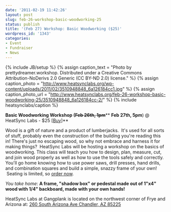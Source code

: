 ```yaml
---
date: '2011-02-19 11:42:26'
layout: post
slug: feb-26-workshop-basic-woodworking-25
status: publish
title: '(Feb 27) Workshop: Basic Woodworking ($25)'
wordpress_id: '1343'
categories:
- Event
- Fundraiser
- News
---
```


{% include JB/setup %}
{% assign caption_text = "Photo by prettydreamer.workshop. Distributed under a Creative Commons Attribution-NoDerivs 2.0 Generic (CC BY-ND 2.0) license." %}
{% assign caption_photo = "http://www.heatsynclabs.org/wp-content/uploads/2011/02/3510948848_6a126184cc1.jpg" %}
{% assign caption_photo_url = "http://www.heatsynclabs.org/feb-26-workshop-basic-woodworking-25/3510948848_6a126184cc-2/" %}
{% include heatsynclabs/caption %}


**Basic Woodworking Workshop (<del>Feb 26th, 1pm</del>**** ****Feb 27th, 5pm****) @ HeatSync Labs - $25 [[Buy](http://www.heatsynclabs.org/store/classes)]**


Wood is a gift of nature and a product of lumberjacks.  It's used for all sorts of stuff, probably even the construction of the building you're reading this in! There's just no escaping wood, so why not embrace and harness it for making things?  HeatSync Labs will be hosting a workshop on the basics of woodworking. This class will teach you how to design, plan, measure, cut, and join wood properly as well as how to use the tools safely and correctly. You'll go home knowing how to use power saws, drill presses, hand drills, and combination squares and build a simple, snazzy frame of your own!  Seating is limited, so [order now](http://www.heatsynclabs.org/store/classes).

_You take home_: **A frame, "shadow box" or pedestal made out of 1"x4" wood with 1/4" backboard, made with your own hands!**

HeatSync Labs at Gangplank is located on the northwest corner of Frye and Arizona at:
[260 South Arizona Ave
Chandler, AZ 85225](http://maps.google.com/maps?f=q&source=s_q&hl=en&geocode=&q=260+south+arizona+avenue+chandler+az&sll=33.30078,-111.840713&sspn=0.008035,0.010021&ie=UTF8&hq=&hnear=260+S+Arizona+Ave,+Chandler,+Maricopa,+Arizona+85225&ll=33.299615,-111.841915&spn=0.008035,0.010021&z=16)
